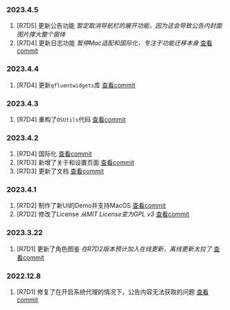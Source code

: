 ### 2023.4.5
1. [R7D5] 更新公告功能 *暂定取消导航栏的展开功能，因为这会导致公告内封面图片撑大整个窗体*
2. [R7D4] 更新日志功能 *暂停Mac适配和国际化，专注于功能迁移本身* [查看commit](https://github.com/AuroraZiling/sangonomiya/commit/cf40ebf38ec429ae18f4520a45cc8cd4a4b086ee)

### 2023.4.4
1. [R7D4] 更新`qfluentwidgets`库 [查看commit](https://github.com/AuroraZiling/sangonomiya/commit/552ef368939691f02cf693688ee4bc47eaad474d)

### 2023.4.3
1. [R7D4] 重构了`OSUtils`代码 [查看commit](https://github.com/AuroraZiling/sangonomiya/commit/a78425f35909cacd5b72471f6556db165f971edd)

### 2023.4.2
1. [R7D4] 国际化 [查看commit](https://github.com/AuroraZiling/sangonomiya/commit/58cb543812690afbaf3f82acd34c6392e0a25f90)
2. [R7D3] 新增了关于和设置页面 [查看commit](https://github.com/AuroraZiling/sangonomiya/commit/2f7fa1526d13ffcdf538a1320be20780bf394b58)
3. [R7D3] 更新了文档 [查看commit](https://github.com/AuroraZiling/sangonomiya/commit/4985157aa1aff7a3413ada06696c2ff1ee8f68d6)

### 2023.4.1
1. [R7D2] 制作了新UI的Demo并支持MacOS [查看commit](https://github.com/AuroraZiling/sangonomiya/commit/3cd4a80e58112cde5818067313ffef479ab778d2)
2. [R7D2] 修改了License *从MIT License变为GPL v3* [查看commit](https://github.com/AuroraZiling/sangonomiya/commit/e86c0c4515a403440485386c718a368795bc3588)

### 2023.3.22
1. [R7D1] 更新了角色图鉴 *在R7D2版本预计加入在线更新，离线更新太拉了* [查看commit](https://github.com/AuroraZiling/sangonomiya/commit/45565cfc63669ae10769b5dd82b2409e2235d214)

### 2022.12.8

1. [R7D1] 修复了在开启系统代理的情况下，公告内容无法获取的问题 [查看commit](https://github.com/AuroraZiling/genshin-pray-export/commit/3268649dccad3c361f3422e3a0c61f2f4cf625ef)